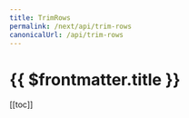 ```yaml
---
title: TrimRows
permalink: /next/api/trim-rows
canonicalUrl: /api/trim-rows
---
```


# {{ $frontmatter.title }}

[[toc]]
